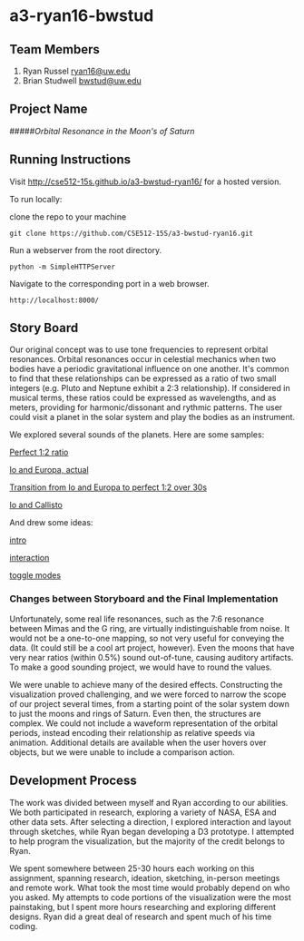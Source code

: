 a3-ryan16-bwstud
===============

## Team Members

1. Ryan Russel ryan16@uw.edu
2. Brian Studwell bwstud@uw.edu

## Project Name

#####_Orbital Resonance in the Moon's of Saturn_


## Running Instructions

Visit http://cse512-15s.github.io/a3-bwstud-ryan16/ for a hosted version.

To run locally:

clone the repo to your machine
 
```
git clone https://github.com/CSE512-15S/a3-bwstud-ryan16.git
```

Run a webserver from the root directory.

```	
python -m SimpleHTTPServer
```

Navigate to the corresponding port in a web browser.

```
http://localhost:8000/
```

## Story Board

Our original concept was to use tone frequencies to represent orbital resonances. Orbital resonances occur in celestial mechanics when two bodies have a periodic gravitational influence on one another. It's common to find that these relationships can be expressed as a ratio of two small integers (e.g. Pluto and Neptune exhibit a 2:3 relationship). If considered in musical terms, these ratios could be expressed as wavelengths, and as meters, providing for harmonic/dissonant and rythmic patterns. The user could visit a planet in the solar system and play the bodies as an instrument.

We explored several sounds of the planets. Here are some samples:

[Perfect 1:2 ratio](http://cse512-15s.github.io/a3-bwstud-ryan16/sounds/perfect1-2.mp3)

[Io and Europa, actual](http://cse512-15s.github.io/a3-bwstud-ryan16/sounds/io-callisto.mp3)

[Transition from Io and Europa to perfect 1:2 over 30s](http://cse512-15s.github.io/a3-bwstud-ryan16/sounds/going-into-tune.mp3)

[Io and Callisto](http://cse512-15s.github.io/a3-bwstud-ryan16/sounds/io-callisto.mp3)

And drew some ideas:

[intro](https://www.dropbox.com/s/gaojikna2hvb37q/IMAG0272.jpg?dl=0)

[interaction](https://www.dropbox.com/s/vyqsgmw13x06ckt/IMAG0273.jpg?dl=0)

[toggle modes](https://www.dropbox.com/s/cfb0pmqgw3bz35w/IMAG0274.jpg?dl=0)




### Changes between Storyboard and the Final Implementation

Unfortunately, some real life resonances, such as the 7:6 resonance between Mimas and the G ring, are virtually indistinguishable from noise. It would not be a one-to-one mapping, so not very useful for conveying the data. (It could still be a cool art project, however). Even the moons that have very near ratios (within 0.5%) sound out-of-tune, causing auditory artifacts. To make a good sounding project, we would have to round the values.

We were unable to achieve many of the desired effects. Constructing the visualization proved challenging, and we were forced to narrow the scope of our project several times, from a starting point of the solar system down to just the moons and rings of Saturn. Even then, the structures are complex. We could not include a waveform representation of the orbital periods, instead encoding their relationship as relative speeds via animation. Additional details are available when the user hovers over objects, but we were unable to include a comparison action.


## Development Process

The work was divided between myself and Ryan according to our abilities. We both participated in research, exploring a variety of NASA, ESA and other data sets. After selecting a direction, I explored interaction and layout through sketches, while Ryan began developing a D3 prototype. I attempted to help program the visualization, but the majority of the credit belongs to Ryan.

We spent somewhere between 25-30 hours each working on this assignment, spanning research, ideation, sketching, in-person meetings and remote work. What took the most time would probably depend on who you asked. My attempts to code portions of the visualization were the most painstaking, but I spent more hours researching and exploring different designs. Ryan did a great deal of research and spent much of his time coding.

